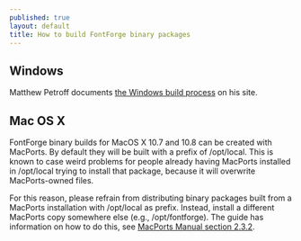 ```yaml
---
published: true
layout: default
title: How to build FontForge binary packages
---
```


Windows
-----------

Matthew Petroff documents [the Windows build process](http://www.mpetroff.net/software/fontforge-windows/) on his site.

Mac OS X 
-----------

FontForge binary builds for MacOS X 10.7 and 10.8 can be created with MacPorts. By default they will be built with a prefix of /opt/local. This is known to case weird problems for people already having MacPorts installed in /opt/local trying to install that package, because it will overwrite MacPorts-owned files. 

For this reason, please refrain from distributing binary packages built from a MacPorts installation with /opt/local as prefix. Instead, install a different MacPorts copy somewhere else (e.g., /opt/fontforge). The
guide has information on how to do this, see [MacPorts Manual section 2.3.2](http://guide.macports.org/#installing.macports). 